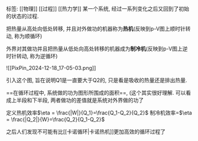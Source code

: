 标签: [[物理]] [[过程]] [[热力学]]
某一个系统, 经过一系列变化之后又回到了初始的状态的过程. 

把热量从高处向低处转移, 并且对外做功的机器称为**热机**(反映到p-V图上顺时针转动, 称为顺循环)

外界对其做功并且把热量从低处向高处转移的机器成为**制冷机**(反映到p-V图上逆时针转动, 称为逆循环)

![[PixPin_2024-12-18_17-05-03.png]]

引入这个图, 旨在说明Q1是一直要大于Q2的, 只是看是吸收的热量还是排出热量. 

==在循环过程中, 系统做的功为图形所围成的面积==,  (这个其实很好理解. 可以看成上半段和下半段, 两者做功的差值就是系统对外界做的功了

定义热机效率$\eta = \frac{|W|}{Q_1}=\frac{Q_1-Q_2}{Q_2}$    制冷机效率=$\eta = \frac{|Q_2|}{W}=\frac{Q_2}{Q_1-Q_2}$

之后人们发现不可能有比[[卡诺循环|卡诺热机]]更加高效的循环过程了